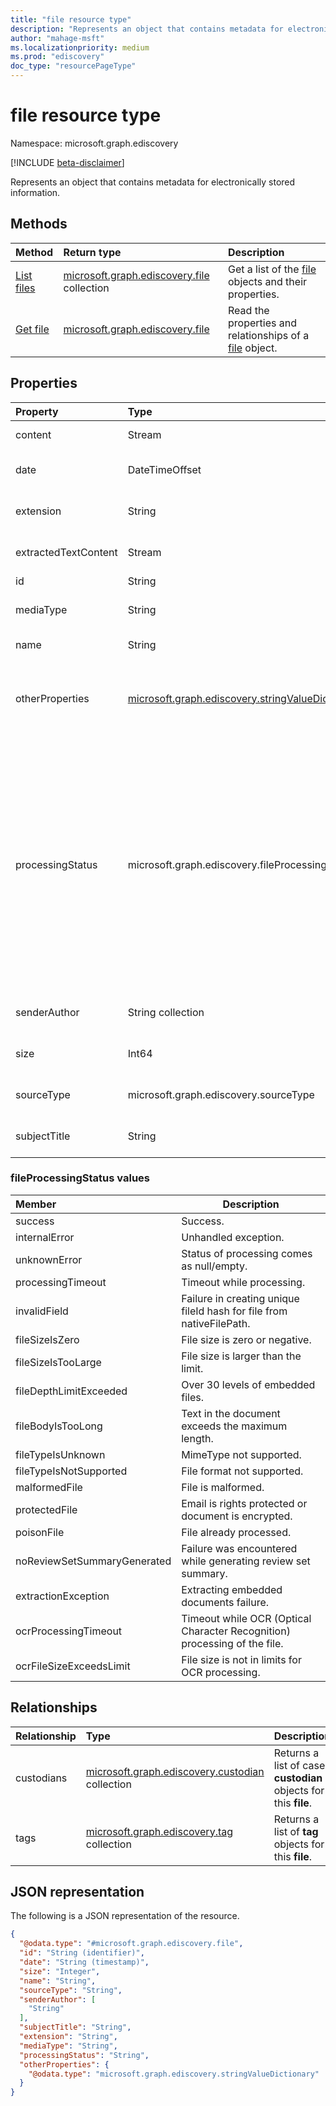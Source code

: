 ```yaml
---
title: "file resource type"
description: "Represents an object that contains metadata for electronically stored information."
author: "mahage-msft"
ms.localizationpriority: medium
ms.prod: "ediscovery"
doc_type: "resourcePageType"
---
```


# file resource type

Namespace: microsoft.graph.ediscovery

[!INCLUDE [beta-disclaimer](../../includes/beta-disclaimer.md)]

Represents an object that contains metadata for electronically stored information.

## Methods

|Method|Return type|Description|
|:---|:---|:---|
|[List files](../api/ediscovery-reviewset-list-files.md)|[microsoft.graph.ediscovery.file](../resources/ediscovery-file.md) collection|Get a list of the [file](../resources/ediscovery-file.md) objects and their properties.|
|[Get file](../api/ediscovery-reviewset-get-file.md)|[microsoft.graph.ediscovery.file](../resources/ediscovery-file.md)|Read the properties and relationships of a [file](../resources/ediscovery-file.md) object.|

## Properties

|Property|Type|Description|
|:---|:---|:---|
|content|Stream                                     | The content stream of the original file.|
|date|DateTimeOffset                                | See `date` at [Document metadata fields in Advanced eDiscovery](/microsoft-365/compliance/document-metadata-fields-in-advanced-ediscovery).|
|extension|String                                   | See `InputFileExtension` at [Document metadata fields in Advanced eDiscovery](/microsoft-365/compliance/document-metadata-fields-in-advanced-ediscovery).|
|extractedTextContent|Stream                        | See `Content` at [Document metadata fields in Advanced eDiscovery](/microsoft-365/compliance/document-metadata-fields-in-advanced-ediscovery).|
|id|String                                          | File unique identifier. |
|mediaType|String                                   | See `Extracted content type` at [Document metadata fields in Advanced eDiscovery](/microsoft-365/compliance/document-metadata-fields-in-advanced-ediscovery).|
|name|String                                        | File name or subject in case of email. |
|otherProperties|[microsoft.graph.ediscovery.stringValueDictionary](../resources/ediscovery-stringvaluedictionary.md)| Bag of additional properties of the file like **to**, **from**, **Bcc**, **createdDate**.  For the full list of supported fields, see [Document metadata fields in Advanced eDiscovery](/microsoft-365/compliance/document-metadata-fields-in-advanced-ediscovery).|
|processingStatus|microsoft.graph.ediscovery.fileProcessingStatus  | Processing status after the item was added to a review set. The possible values are: `success`, `internalError`, `unknownError`, `processingTimeout`, `invalidField`, `fileSizeIsZero`, `fileSizeIsTooLarge`, `fileDepthLimitExceeded`, `fileBodyIsTooLong`, `fileTypeIsUnknown`, `fileTypeIsNotSupported`, `malformedFile`, `protectedFile`, `poisonFile`, `noReviewSetSummaryGenerated`, `extractionException`, `ocrProcessingTimeout`, `ocrFileSizeExceedsLimit`, `unknownFutureValue`.|
|senderAuthor|String collection                     | See `SenderAuthor` at [Document metadata fields in Advanced eDiscovery](/microsoft-365/compliance/document-metadata-fields-in-advanced-ediscovery).|
|size|Int64                                         | See `Size` at [Document metadata fields in Advanced eDiscovery](/microsoft-365/compliance/document-metadata-fields-in-advanced-ediscovery).|
|sourceType|microsoft.graph.ediscovery.sourceType   | The original source of the content. The possible values are: `mailbox`, `site`.|
|subjectTitle|String                                | See `SubjectTitle` at [Document metadata fields in Advanced eDiscovery](/microsoft-365/compliance/document-metadata-fields-in-advanced-ediscovery).|

### fileProcessingStatus values

|Member|Description|
|:----|-----------|
| success                       | Success.                                                                   |
| internalError                 | Unhandled exception.                                                       |
| unknownError                  | Status of processing comes as null/empty.                                  |
| processingTimeout             | Timeout while processing.                                                  |
| invalidField                  | Failure in creating unique fileId hash for file from nativeFilePath.       |
| fileSizeIsZero                | File size is zero or negative.                                             |
| fileSizeIsTooLarge            | File size is larger than the limit.                                        |
| fileDepthLimitExceeded        | Over 30 levels of embedded files.                                          |
| fileBodyIsTooLong             | Text in the document exceeds the maximum length.                           |
| fileTypeIsUnknown             | MimeType not supported.                                                    |
| fileTypeIsNotSupported        | File format not supported.                                                 |
| malformedFile                 | File is malformed.                                                         |
| protectedFile                 | Email is rights protected or document is encrypted.                        |
| poisonFile                    | File already processed.                                                    |
| noReviewSetSummaryGenerated   | Failure was encountered while generating review set summary.               |
| extractionException           | Extracting embedded documents failure.                                     |
| ocrProcessingTimeout          | Timeout while OCR (Optical Character Recognition) processing of the file.  |
| ocrFileSizeExceedsLimit       | File size is not in limits for OCR processing.                             |

## Relationships
| Relationship | Type        | Description |
|:-------------|:------------|:------------|
|custodians|[microsoft.graph.ediscovery.custodian](../resources/ediscovery-custodian.md) collection| Returns a list of case **custodian** objects for this **file**.|
|tags|[microsoft.graph.ediscovery.tag](../resources/ediscovery-tag.md) collection|Returns a list of **tag** objects for this **file**.|

## JSON representation

The following is a JSON representation of the resource.
<!-- {
  "blockType": "resource",
  "keyProperty": "id",
  "@odata.type": "microsoft.graph.ediscovery.file",
  "openType": false
}
-->

``` json
{
  "@odata.type": "#microsoft.graph.ediscovery.file",
  "id": "String (identifier)",
  "date": "String (timestamp)",
  "size": "Integer",
  "name": "String",
  "sourceType": "String",
  "senderAuthor": [
    "String"
  ],
  "subjectTitle": "String",
  "extension": "String",
  "mediaType": "String",
  "processingStatus": "String",
  "otherProperties": {
    "@odata.type": "microsoft.graph.ediscovery.stringValueDictionary"
  }
}
```
